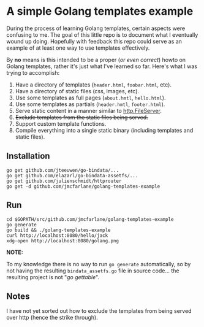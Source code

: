 # A simple Golang templates example

During the process of learning Golang templates, certain aspects were
confusing to me. The goal of this little repo is to document what I
eventually wound up doing. Hopefully with feedback this repo could
serve as an example of at least one way to use templates effectively.

By **no** means is this intended to be a proper (*or even correct*)
howto on Golang templates, rather it's just what I've learned so far.
Here's what I was trying to accomplish:

1. Have a directory of templates (`header.html`, `foobar.html`, etc).
1. Have a directory of static files (css, images, etc).
1. Use some templates as full pages (`about.hmtl`, `hello.html`).
1. Use some templates as partials (`header.hmtl`, `footer.html`).
1. Serve static content in a manner similar to
   [http.FileServer](https://golang.org/pkg/net/http/#example_FileServer).
1. ~~Exclude templates from the static files being served.~~
1. Support custom template functions.
1. Compile everything into a single static binary (including templates
   and static files).

## Installation

```
go get github.com/jteeuwen/go-bindata/...
go get github.com/elazarl/go-bindata-assetfs/...
go get github.com/julienschmidt/httprouter
go get -d github.com/jmcfarlane/golang-templates-example
```

## Run

```
cd $GOPATH/src/github.com/jmcfarlane/golang-templates-example
go generate
go build && ./golang-templates-example
curl http://localhost:8080/hello/jack
xdg-open http://localhost:8080/golang.png
```

**NOTE:**

To my knowledge there is no way to run `go generate` automatically, so
by not having the resulting `bindata_assetfs.go` file in source
code... the resulting project is not "*go gettable*".

## Notes

I have not yet sorted out how to exclude the templates from being
served over http (hence the strike through).
